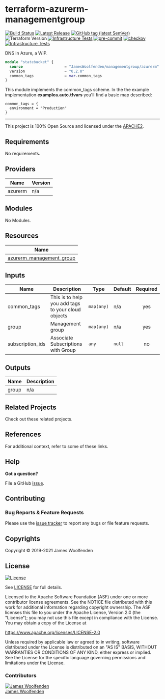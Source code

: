 # terraform-azurerm-managementgroup

[![Build Status](https://github.com/JamesWoolfenden/terraform-azurerm-managementgroup/workflows/Verify%20and%20Bump/badge.svg?branch=master)](https://github.com/JamesWoolfenden/terraform-azurerm-managementgroup)
[![Latest Release](https://img.shields.io/github/release/JamesWoolfenden/terraform-azurerm-managementgroup.svg)](https://github.com/JamesWoolfenden/terraform-azurerm-managementgroup/releases/latest)
[![GitHub tag (latest SemVer)](https://img.shields.io/github/tag/JamesWoolfenden/terraform-azurerm-managementgroup.svg?label=latest)](https://github.com/JamesWoolfenden/terraform-azurerm-managementgroup/releases/latest)
![Terraform Version](https://img.shields.io/badge/tf-%3E%3D0.14.0-blue.svg)
[![Infrastructure Tests](https://www.bridgecrew.cloud/badges/github/JamesWoolfenden/terraform-azurerm-managementgroup/cis_aws)](https://www.bridgecrew.cloud/link/badge?vcs=github&fullRepo=JamesWoolfenden%2Fterraform-azurerm-managementgroup&benchmark=CIS+AWS+V1.2)
[![pre-commit](https://img.shields.io/badge/pre--commit-enabled-brightgreen?logo=pre-commit&logoColor=white)](https://github.com/pre-commit/pre-commit)
[![checkov](https://img.shields.io/badge/checkov-verified-brightgreen)](https://www.checkov.io/)
[![Infrastructure Tests](https://www.bridgecrew.cloud/badges/github/jameswoolfenden/terraform-azurerm-managementgroup/general)](https://www.bridgecrew.cloud/link/badge?vcs=github&fullRepo=JamesWoolfenden%2Fterraform-azurerm-managementgroup&benchmark=INFRASTRUCTURE+SECURITY)

DNS in Azure, a WIP.

```terraform
module "statebucket" {
  source                   = "JamesWoolfenden/managementgroup/azurerm"
  version                  = "0.2.0"
  common_tags              = var.common_tags
}
```

This module implements the common_tags scheme. In the the example implementation **examplea.auto.tfvars** you'll find a basic map described:

```HCL
common_tags = {
  environment = "Production"
}
```

---

This project is 100% Open Source and licensed under the [APACHE2](LICENSE).

<!-- BEGINNING OF PRE-COMMIT-TERRAFORM DOCS HOOK -->
## Requirements

No requirements.

## Providers

| Name | Version |
|------|---------|
| azurerm | n/a |

## Modules

No Modules.

## Resources

| Name |
|------|
| [azurerm_management_group](https://registry.terraform.io/providers/hashicorp/azurerm/latest/docs/resources/management_group) |

## Inputs

| Name | Description | Type | Default | Required |
|------|-------------|------|---------|:--------:|
| common\_tags | This is to help you add tags to your cloud objects | `map(any)` | n/a | yes |
| group | Management group | `map(any)` | n/a | yes |
| subscription\_ids | Associate Subscriptions with Group | `any` | `null` | no |

## Outputs

| Name | Description |
|------|-------------|
| group | n/a |
<!-- END OF PRE-COMMIT-TERRAFORM DOCS HOOK -->

## Related Projects

Check out these related projects.

## References

For additional context, refer to some of these links.

## Help

**Got a question?**

File a GitHub [issue](https://github.com/JamesWoolfenden/terraform-azurerm-managementgroup/issues).

## Contributing

### Bug Reports & Feature Requests

Please use the [issue tracker](https://github.com/JamesWoolfenden/terraform-azurerm-managementgroup/issues) to report any bugs or file feature requests.

## Copyrights

Copyright © 2019-2021 James Woolfenden

## License

[![License](https://img.shields.io/badge/License-Apache%202.0-blue.svg)](https://opensource.org/licenses/Apache-2.0)

See [LICENSE](LICENSE) for full details.

Licensed to the Apache Software Foundation (ASF) under one
or more contributor license agreements. See the NOTICE file
distributed with this work for additional information
regarding copyright ownership. The ASF licenses this file
to you under the Apache License, Version 2.0 (the
"License"); you may not use this file except in compliance
with the License. You may obtain a copy of the License at

<https://www.apache.org/licenses/LICENSE-2.0>

Unless required by applicable law or agreed to in writing,
software distributed under the License is distributed on an
"AS IS" BASIS, WITHOUT WARRANTIES OR CONDITIONS OF ANY
KIND, either express or implied. See the License for the
specific language governing permissions and limitations
under the License.

### Contributors

[![James Woolfenden][jameswoolfenden_avatar]][jameswoolfenden_homepage]<br/>[James Woolfenden][jameswoolfenden_homepage]

[jameswoolfenden_homepage]: https://github.com/jameswoolfenden
[jameswoolfenden_avatar]: https://github.com/jameswoolfenden.png?size=150
[github]: https://github.com/jameswoolfenden
[linkedin]: https://www.linkedin.com/in/jameswoolfenden/
[twitter]: https://twitter.com/JimWoolfenden
[share_twitter]: https://twitter.com/intent/tweet/?text=terraform-azurerm-managementgroup&url=https://github.com/JamesWoolfenden/terraform-azurerm-managementgroup
[share_linkedin]: https://www.linkedin.com/shareArticle?mini=true&title=terraform-azurerm-managementgroup&url=https://github.com/JamesWoolfenden/terraform-azurerm-managementgroup
[share_reddit]: https://reddit.com/submit/?url=https://github.com/JamesWoolfenden/terraform-azurerm-managementgroup
[share_facebook]: https://facebook.com/sharer/sharer.php?u=https://github.com/JamesWoolfenden/terraform-azurerm-managementgroup
[share_email]: mailto:?subject=terraform-azurerm-managementgroup&body=https://github.com/JamesWoolfenden/terraform-azurerm-managementgroup
